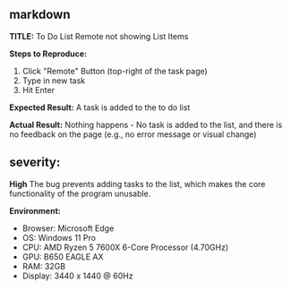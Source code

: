 ## markdown

**TITLE:** To Do List Remote not showing List Items

**Steps to Reproduce:**
1. Click "Remote" Button (top-right of the task page) 
2. Type in new task
3. Hit Enter

**Expected Result:**
A task is added to the to do list

**Actual Result:**
Nothing happens - No task is added to the list, and there is no feedback on the page (e.g., no error message or visual change)

## severity:
**High**
The bug prevents adding tasks to the list, which makes the core functionality of the program unusable.

**Environment:**
- Browser: Microsoft Edge
- OS: Windows 11 Pro
- CPU: AMD Ryzen 5 7600X 6-Core Processor (4.70GHz)
- GPU: B650 EAGLE AX
- RAM: 32GB
- Display: 3440 x 1440 @ 60Hz
